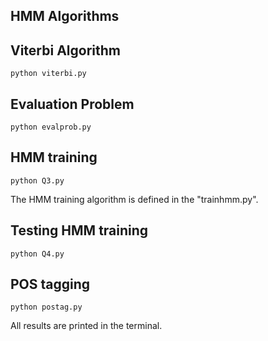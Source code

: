 ## HMM Algorithms


## Viterbi Algorithm
```
python viterbi.py
```

## Evaluation Problem
```
python evalprob.py
```

## HMM training
```
python Q3.py
```

The HMM training algorithm is defined in the "trainhmm.py".

## Testing HMM training 
```
python Q4.py
```

## POS tagging
```
python postag.py
```

All results are printed in the terminal.
